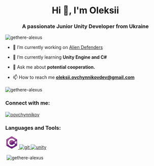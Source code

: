<h1 align="center">Hi 👋, I'm Oleksii</h1>
<h3 align="center">A passionate Junior Unity Developer from Ukraine</h3>

<p align="left"> <img src="https://komarev.com/ghpvc/?username=gethere-alexus&label=Profile%20views&color=0e75b6&style=flat" alt="gethere-alexus" /> </p>

- 🔭 I’m currently working on [Alien Defenders](https://github.com/gethere-alexus/MobileRunner)

- 🌱 I’m currently learning **Unity Engine and C#**

- 💬 Ask me about **potential cooperation.**

- 📫 How to reach me **oleksii.ovchynnikovdev@gmail.com**
<p><img align="center" src="https://github-readme-streak-stats.herokuapp.com/?user=gethere-alexus&theme=highcontrast" alt="gethere-alexus" /></p>

<h3 align="left">Connect with me:</h3>
<p align="left">
<a href="https://linkedin.com/in/oovchynnikov" target="blank"><img align="center" src="https://raw.githubusercontent.com/rahuldkjain/github-profile-readme-generator/master/src/images/icons/Social/linked-in-alt.svg" alt="oovchynnikov" height="30" width="40" /></a>
</p>

<h3 align="left">Languages and Tools:</h3>
<p align="left"> <a href="https://www.w3schools.com/cs/" target="_blank" rel="noreferrer"> <img src="https://raw.githubusercontent.com/devicons/devicon/master/icons/csharp/csharp-original.svg" alt="csharp" width="40" height="40"/> </a> <a href="https://git-scm.com/" target="_blank" rel="noreferrer"> <img src="https://www.vectorlogo.zone/logos/git-scm/git-scm-icon.svg" alt="git" width="40" height="40"/> </a> <a href="https://unity.com/" target="_blank" rel="noreferrer"> <img src="https://www.vectorlogo.zone/logos/unity3d/unity3d-icon.svg" alt="unity" width="40" height="40"/> </a> </p>

<p>&nbsp;<img align="center" src="https://github-readme-stats.vercel.app/api?username=gethere-alexus&show_icons=true&theme=radical&locale=en" alt="gethere-alexus" /></p>
